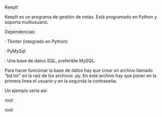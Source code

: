 KeepIt

KeepIt es un programa de gestión de notas. Está programado en Python y soporta multiusuario.

Dependencias:

· Tkinter (integrado en Python)

· PyMySql

· Una base de datos SQL, preferible MySQL.

Para hacer funcionar la base de datos hay que crear un archivo llamado "bd.txt" en la raiz de los archivos .py.
En este archivo hay que poner en la primera linea el usuario y en la segunda la contraseña.

Un ejemplo sería así:

root

root
